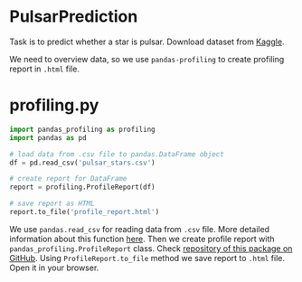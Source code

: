 # PulsarPrediction

Task is to predict whether a star is pulsar. Download dataset from [Kaggle](https://www.kaggle.com/pavanraj159/predicting-a-pulsar-star).

We need to overview data, so we use `pandas-profiling` to create profiling report in `.html` file.

# profiling.py
```python
import pandas_profiling as profiling
import pandas as pd

# load data from .csv file to pandas.DataFrame object
df = pd.read_csv('pulsar_stars.csv')

# create report for DataFrame
report = profiling.ProfileReport(df)

# save report as HTML
report.to_file('profile_report.html')
```
We use `pandas.read_csv` for reading data from `.csv` file. More detailed information about this function [here](https://pandas.pydata.org/pandas-docs/stable/reference/api/pandas.read_csv.html).
Then we create profile report with `pandas_profiling.ProfileReport` class. Check [repository of this package on GitHub](https://github.com/pandas-profiling/pandas-profiling).
Using `ProfileReport.to_file` method we save report to `.html` file. Open it in your browser.
